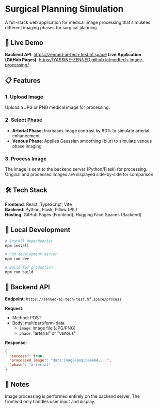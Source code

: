 # Surgical Planning Simulation

A full-stack web application for medical image processing that simulates different imaging phases for surgical planning.

## 🔗 Live Demo

 **Backend API**: https://zenned-ai-tech-test.hf.space
 **Live Application (GitHub Pages)**: https://YASSINE-ZENNED.github.io/medtech-image-processing/
## 📋 Features

### 1. Upload Image
Upload a JPG or PNG medical image for processing.

### 2. Select Phase
- **Arterial Phase**: Increases image contrast by 80% to simulate arterial enhancement
- **Venous Phase**: Applies Gaussian smoothing (blur) to simulate venous phase imaging

### 3. Process Image
The image is sent to the backend server (Python/Flask) for processing. Original and processed images are displayed side-by-side for comparison.

## 🛠️ Tech Stack

**Frontend**: React, TypeScript, Vite  
**Backend**: Python, Flask, Pillow (PIL)  
**Hosting**: GitHub Pages (Frontend), Hugging Face Spaces (Backend)

## 🚀 Local Development

```bash
# Install dependencies
npm install

# Run development server
npm run dev

# Build for production
npm run build
```

## 📡 Backend API

**Endpoint**: `https://zenned-ai-tech-test.hf.space/process`

**Request**:
- Method: POST
- Body: multipart/form-data
    - `image`: Image file (JPG/PNG)
    - `phase`: "arterial" or "venous"

**Response**:
```json
{
  "success": true,
  "processed_image": "data:image/png;base64,...",
  "phase": "arterial"
}
```

## 📝 Notes

Image processing is performed entirely on the backend server. The frontend only handles user input and display.
